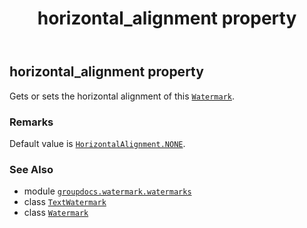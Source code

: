 ﻿---
title: horizontal_alignment property
second_title: GroupDocs.Watermark for Python via .NET API References
description: 
type: docs
url: /python-net/groupdocs.watermark.watermarks/textwatermark/horizontal_alignment/
is_root: false
weight: 80
---

## horizontal_alignment property


Gets or sets the horizontal alignment of this [`Watermark`](/watermark/python-net/groupdocs.watermark/watermark).

### Remarks 


Default value is [`HorizontalAlignment.NONE`](/watermark/python-net/groupdocs.watermark.common/horizontalalignment#NONE).

### See Also
* module [`groupdocs.watermark.watermarks`](../../)
* class [`TextWatermark`](/watermark/python-net/groupdocs.watermark.watermarks/textwatermark)
* class [`Watermark`](/watermark/python-net/groupdocs.watermark/watermark)
